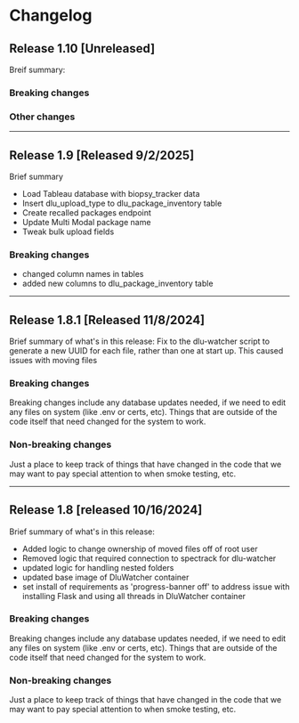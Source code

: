 # Changelog

## Release 1.10 [Unreleased]
Breif summary:

### Breaking changes

### Other changes

---

## Release 1.9 [Released 9/2/2025]
Brief summary
- Load Tableau database with biopsy_tracker data
- Insert dlu_upload_type to dlu_package_inventory table
- Create recalled packages endpoint
- Update Multi Modal package name
- Tweak bulk upload fields

### Breaking changes
- changed column names in tables
- added new columns to dlu_package_inventory table

---

## Release 1.8.1 [Released 11/8/2024]
Brief summary of what's in this release:
Fix to the dlu-watcher script to generate a new UUID for each file, rather than one at start up. This caused issues with moving files


### Breaking changes

Breaking changes include any database updates needed, if we need to edit any files on system (like .env or certs, etc). Things that are outside of the code itself that need changed for the system to work.


### Non-breaking changes

Just a place to keep track of things that have changed in the code that we may want to pay special attention to when smoke testing, etc.


---

## Release 1.8 [released 10/16/2024]
Brief summary of what's in this release:

- Added logic to change ownership of moved files off of root user
- Removed logic that required connection to spectrack for dlu-watcher
- updated logic for handling nested folders
- updated base image of DluWatcher container
- set install of requirements as 'progress-banner off' to address issue with installing Flask and using all threads in DluWatcher container

### Breaking changes

Breaking changes include any database updates needed, if we need to edit any files on system (like .env or certs, etc). Things that are outside of the code itself that need changed for the system to work.


### Non-breaking changes

Just a place to keep track of things that have changed in the code that we may want to pay special attention to when smoke testing, etc.
